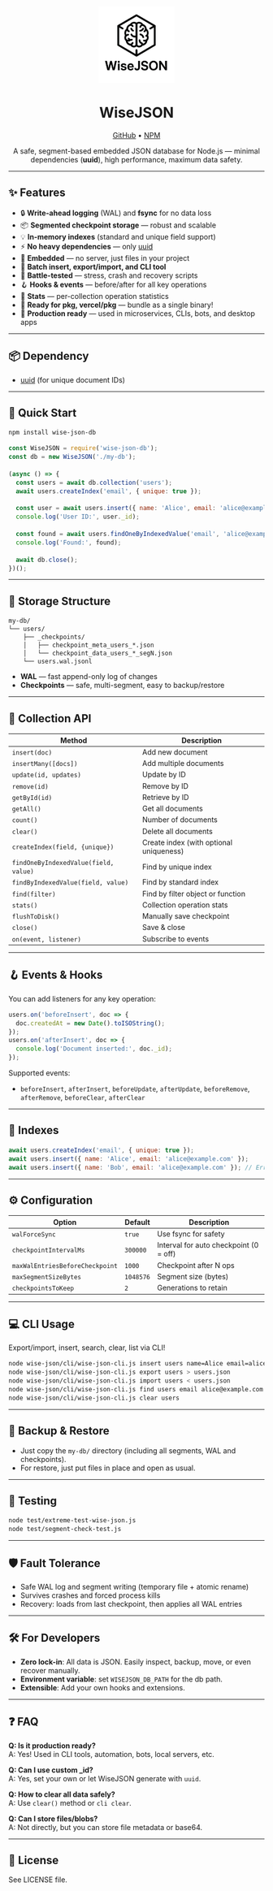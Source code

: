 <p align="center">
  <img src="./logo.png" alt="WiseJSON Logo" width="150"/>
</p>

<h1 align="center">WiseJSON</h1>
<p align="center">
  <a href="https://github.com/Xzdes/WiseJSON">GitHub</a> • <a href="https://www.npmjs.com/package/wise-json-db">NPM</a>
</p>
<p align="center">
  A safe, segment-based embedded JSON database for Node.js — minimal dependencies (<b>uuid</b>), high performance, maximum data safety.
</p>

---

## ✨ Features

- 🔒 **Write-ahead logging** (WAL) and <b>fsync</b> for no data loss
- 📦 **Segmented checkpoint storage** — robust and scalable
- 💡 **In-memory indexes** (standard and unique field support)
- ⚡ **No heavy dependencies** — only [uuid](https://www.npmjs.com/package/uuid)
- 📁 **Embedded** — no server, just files in your project
- 🔄 **Batch insert, export/import, and CLI tool**
- 🧪 **Battle-tested** — stress, crash and recovery scripts
- 🪝 **Hooks & events** — before/after for all key operations
- 🧮 **Stats** — per-collection operation statistics
- 🧰 **Ready for pkg, vercel/pkg** — bundle as a single binary!
- 🚀 **Production ready** — used in microservices, CLIs, bots, and desktop apps

---

## 📦 Dependency

- [uuid](https://www.npmjs.com/package/uuid) (for unique document IDs)

---

## 🚀 Quick Start

```bash
npm install wise-json-db
```

```js
const WiseJSON = require('wise-json-db');
const db = new WiseJSON('./my-db');

(async () => {
  const users = await db.collection('users');
  await users.createIndex('email', { unique: true });

  const user = await users.insert({ name: 'Alice', email: 'alice@example.com' });
  console.log('User ID:', user._id);

  const found = await users.findOneByIndexedValue('email', 'alice@example.com');
  console.log('Found:', found);

  await db.close();
})();
```

---

## 📁 Storage Structure

```
my-db/
└── users/
    ├── _checkpoints/
    │   ├── checkpoint_meta_users_*.json
    │   └── checkpoint_data_users_*_segN.json
    └── users.wal.jsonl
```

- **WAL** — fast append-only log of changes
- **Checkpoints** — safe, multi-segment, easy to backup/restore

---

## 📘 Collection API

| Method                               | Description                                    |
|-------------------------------------- |------------------------------------------------|
| `insert(doc)`                        | Add new document                               |
| `insertMany([docs])`                 | Add multiple documents                         |
| `update(id, updates)`                | Update by ID                                   |
| `remove(id)`                         | Remove by ID                                   |
| `getById(id)`                        | Retrieve by ID                                 |
| `getAll()`                           | Get all documents                              |
| `count()`                            | Number of documents                            |
| `clear()`                            | Delete all documents                           |
| `createIndex(field, {unique})`       | Create index (with optional uniqueness)        |
| `findOneByIndexedValue(field, value)` | Find by unique index                           |
| `findByIndexedValue(field, value)`    | Find by standard index                         |
| `find(filter)`                       | Find by filter object or function              |
| `stats()`                            | Collection operation stats                     |
| `flushToDisk()`                      | Manually save checkpoint                       |
| `close()`                            | Save & close                                   |
| `on(event, listener)`                | Subscribe to events                            |

---

## 🪝 Events & Hooks

You can add listeners for any key operation:

```js
users.on('beforeInsert', doc => {
  doc.createdAt = new Date().toISOString();
});
users.on('afterInsert', doc => {
  console.log('Document inserted:', doc._id);
});
```

Supported events:  
- `beforeInsert`, `afterInsert`, `beforeUpdate`, `afterUpdate`, `beforeRemove`, `afterRemove`, `beforeClear`, `afterClear`

---

## 🔎 Indexes

```js
await users.createIndex('email', { unique: true });
await users.insert({ name: 'Alice', email: 'alice@example.com' });
await users.insert({ name: 'Bob', email: 'alice@example.com' }); // Error!
```

---

## ⚙ Configuration

| Option                      | Default   | Description                                   |
|-----------------------------|-----------|-----------------------------------------------|
| `walForceSync`              | `true`    | Use fsync for safety                          |
| `checkpointIntervalMs`      | `300000`  | Interval for auto checkpoint (0 = off)        |
| `maxWalEntriesBeforeCheckpoint` | `1000` | Checkpoint after N ops                        |
| `maxSegmentSizeBytes`       | `1048576` | Segment size (bytes)                          |
| `checkpointsToKeep`         | `2`       | Generations to retain                         |

---

## 💻 CLI Usage

Export/import, insert, search, clear, list via CLI!

```bash
node wise-json/cli/wise-json-cli.js insert users name=Alice email=alice@example.com
node wise-json/cli/wise-json-cli.js export users > users.json
node wise-json/cli/wise-json-cli.js import users < users.json
node wise-json/cli/wise-json-cli.js find users email alice@example.com
node wise-json/cli/wise-json-cli.js clear users
```

---

## 🔄 Backup & Restore

- Just copy the `my-db/` directory (including all segments, WAL and checkpoints).
- For restore, just put files in place and open as usual.

---

## 🧪 Testing

```bash
node test/extreme-test-wise-json.js
node test/segment-check-test.js
```

---

## 🛡️ Fault Tolerance

- Safe WAL log and segment writing (temporary file + atomic rename)
- Survives crashes and forced process kills
- Recovery: loads from last checkpoint, then applies all WAL entries

---

## 🛠️ For Developers

- **Zero lock-in**: All data is JSON. Easily inspect, backup, move, or even recover manually.
- **Environment variable**: set `WISEJSON_DB_PATH` for the db path.
- **Extensible**: Add your own hooks and extensions.

---

## ❓ FAQ

**Q: Is it production ready?**  
A: Yes! Used in CLI tools, automation, bots, local servers, etc.

**Q: Can I use custom _id?**  
A: Yes, set your own or let WiseJSON generate with `uuid`.

**Q: How to clear all data safely?**  
A: Use `clear()` method or `cli clear`.

**Q: Can I store files/blobs?**  
A: Not directly, but you can store file metadata or base64.

---

## 📜 License

See LICENSE file.